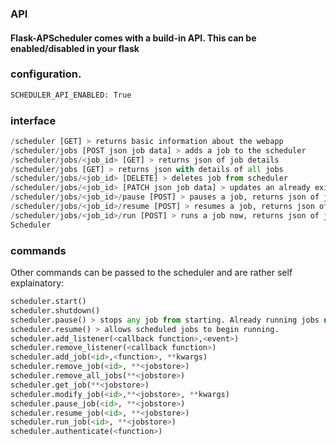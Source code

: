 ### API
#### Flask-APScheduler comes with a build-in API. This can be enabled/disabled in your flask 

### configuration.
```python
SCHEDULER_API_ENABLED: True
```
### interface
```python
/scheduler [GET] > returns basic information about the webapp
/scheduler/jobs [POST json job data] > adds a job to the scheduler
/scheduler/jobs/<job_id> [GET] > returns json of job details
/scheduler/jobs [GET] > returns json with details of all jobs
/scheduler/jobs/<job_id> [DELETE] > deletes job from scheduler
/scheduler/jobs/<job_id> [PATCH json job data] > updates an already existing job
/scheduler/jobs/<job_id>/pause [POST] > pauses a job, returns json of job details
/scheduler/jobs/<job_id>/resume [POST] > resumes a job, returns json of job details
/scheduler/jobs/<job_id>/run [POST] > runs a job now, returns json of job details
Scheduler
```
### commands

Other commands can be passed to the scheduler and are rather self explainatory:
```python
scheduler.start()
scheduler.shutdown()
scheduler.pause() > stops any job from starting. Already running jobs not affected.
scheduler.resume() > allows scheduled jobs to begin running.
scheduler.add_listener(<callback function>,<event>)
scheduler.remove_listener(<callback function>)
scheduler.add_job(<id>,<function>, **kwargs)
scheduler.remove_job(<id>, **<jobstore>)
scheduler.remove_all_jobs(**<jobstore>)
scheduler.get_job(**<jobstore>)
scheduler.modify_job(<id>,**<jobstore>, **kwargs)
scheduler.pause_job(<id>, **<jobstore>)
scheduler.resume_job(<id>, **<jobstore>)
scheduler.run_job(<id>, **<jobstore>)
scheduler.authenticate(<function>)
```